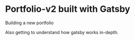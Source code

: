 # Portfolio-v2 built with Gatsby

Building a new portfolio

Also getting to understand how gatsby works in-depth.
